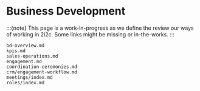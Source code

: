 # Business Development

:::{note}
This page is a work-in-progress as we define the review our ways of working in 2i2c.
Some links might be missing or in-the-works.
:::

```{toctree}
bd-overview.md
kpis.md
sales-operations.md
engagement.md
coordination-ceremonies.md
crm/engagement-workflow.md
meetings/index.md
roles/index.md
```
